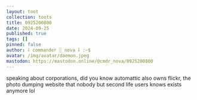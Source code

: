```yaml
---
layout: toot
collection: toots
title: 0925200800
date: 2024-09-25
published: true
tags: []
pinned: false
author: ⸸ commander ░ nova ⸸ :~$
avatar: /img/avatar/daemon.jpeg
mastodon: https://mastodon.online/@cmdr_nova/0925200800
---
```


speaking about corporations, did you know automattic also owns flickr, the photo dumping website that nobody but second life users knows exists anymore lol
